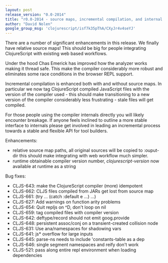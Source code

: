 ```yaml
---
layout: post
release_version: "0.0-2014"
title: "r0.0-2014 - source maps, incremental compilation, and internal changes"
author: "David Nolen"
google_group_msg: 'clojurescript/isf7k35pThA/CXyJr4v4seYJ'
---
```


There are a number of significant enhancements in this
release. We finally have relative source maps! This should be big
for people integrating ClojureScript with existing web
based workflows.

Under the hood Chas Emerick has improved how the analyzer works making
it thread safe. This make the compiler considerably more robust and
eliminates some race conditions in the browser REPL support.

Incremental compilation is enhanced both with and without source
maps. In particular we now tag ClojureScript compiled JavaScript files
with the version of the compiler used - this should make transitioning
to a new version of the compiler considerably less frustrating - stale
files will get compiled.

For those people using the compiler internals directly you will likely
encounter breakage. If anyone feels inclined to outline a more stable
interface to internals please get involved in leading an incremental
process towards a stable and flexible API for tool builders.

Enhancements:

* relative source map paths, all original sources will be copied to
  :ouput-dir this should make integrating with web workflow much simpler.
* runtime obtainable compiler version number, *clojurescript-version* now
  available at runtime as a string

Bug fixes:

* CLJS-643: make the ClojureScript compiler (more) idempotent
* CLJS-662: CLJS files compiled from JARs get lost from source map
* CLJS-661: (try ... (catch :default e ...) ...)
* CLJS-627: Add warnings on function arity problems
* CLJS-654: Quit repljs on ^D, don't loop on nil
* CLJS-659: tag compiled files with compiler version
* CLJS-642: deftype/record should not emit goog.provide
* CLJS-648: persistent assoc/conj on a transient-created collision node
* CLJS-631: Use ana/namespaces for shadowing vars
* CLJS-641: js* overflow for large inputs
* CLJS-645: parse-ns needs to include 'constants-table as a dep
* CLJS-646: single segment namespaces and reify don't work
* CLJS-521: pass along entire repl environment when loading dependencies
